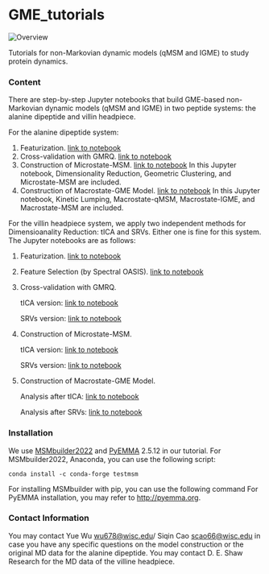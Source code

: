 # GME_tutorials
![Overview](tutorials/alanine_dipeptide/png/pipeline.jpg)  

Tutorials for non-Markovian dynamic models (qMSM and IGME) to study protein dynamics.

### Content
There are step-by-step Jupyter notebooks that build GME-based non-Markovian dynamic models (qMSM and IGME) in two peptide systems: the alanine dipeptide and villin headpiece.

For the alanine dipeptide system:

1. Featurization. [link to notebook](tutorials/alanine_dipeptide/Featurization.ipynb)
3. Cross-validation with GMRQ. [link to notebook](tutorials/alanine_dipeptide/Cross_Validation.ipynb)
4. Construction of Microstate-MSM. [link to notebook](tutorials/alanine_dipeptide/MicroMSM.ipynb) In this Jupyter notebook, Dimensionality Reduction, Geometric Clustering, and Microstate-MSM are included.
5. Construction of Macrostate-GME Model. [link to notebook](tutorials/alanine_dipeptide/MacroGME.ipynb) In this Jupyter notebook, Kinetic Lumping, Macrostate-qMSM, Macrostate-IGME, and Macrostate-MSM are included.

For the villin headpiece system, we apply two independent methods for Dimensioanality Reduction: tICA and SRVs. Either one is fine for this system. The Jupyter notebooks are as follows:

1. Featurization. [link to notebook](tutorials/villin_headpiece/Featurization.ipynb)
2. Feature Selection (by Spectral OASIS). [link to notebook](tutorials/villin_headpiece/Feature_Selection.ipynb)
3. Cross-validation with GMRQ.
   
   tICA version: [link to notebook](tutorials/villin_headpiece/tICA_Cross_Validation.ipynb)
   
   SRVs version: [link to notebook](tutorials/villin_headpiece/SRVs_Cross_Validation.ipynb)
4. Construction of Microstate-MSM.
   
   tICA version: [link to notebook](tutorials/villin_headpiece/tICA_MicroMSM.ipynb)
   
   SRVs version: [link to notebook](tutorials/villin_headpiece/SRVs_MicroMSM.ipynb) 
5. Construction of Macrostate-GME Model.
   
   Analysis after tICA: [link to notebook](tutorials/villin_headpiece/tICA_MicroMSM.ipynb)
   
   Analysis after SRVs: [link to notebook](tutorials/villin_headpiece/SRVs_MicroMSM.ipynb)


### Installation
We use [MSMbuilder2022](https://github.com/msmbuilder/msmbuilder2022) and [PyEMMA](https://github.com/markovmodel/PyEMMA/) 2.5.12 in our tutorial. 
For MSMbuilder2022, Anaconda, you can use the following script:

	conda install -c conda-forge testmsm

For installing MSMbuilder with pip, you can use the following command
For PyEMMA installation, you may refer to http://pyemma.org.

### Contact Information
You may contact Yue Wu wu678@wisc.edu/ Siqin Cao scao66@wisc.edu in case you have any specific questions on the model construction or the original MD data for the alanine dipeptide.
You may contact D. E. Shaw Research for the MD data of the villine headpiece.

